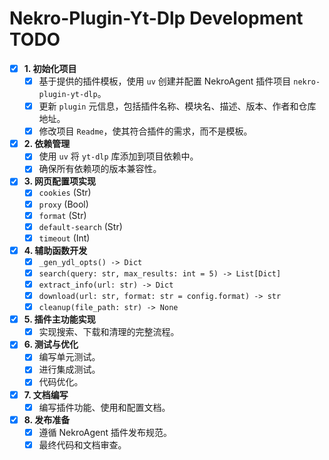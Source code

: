 # Nekro-Plugin-Yt-Dlp Development TODO

- [x] **1. 初始化项目**
    - [x] 基于提供的插件模板，使用 `uv` 创建并配置 NekroAgent 插件项目 `nekro-plugin-yt-dlp`。
    - [x] 更新 `plugin` 元信息，包括插件名称、模块名、描述、版本、作者和仓库地址。
    - [x] 修改项目 `Readme`，使其符合插件的需求，而不是模板。
- [x] **2. 依赖管理**
    - [x] 使用 `uv` 将 `yt-dlp` 库添加到项目依赖中。
    - [x] 确保所有依赖项的版本兼容性。
- [x] **3. 网页配置项实现**
    - [x] `cookies` (Str)
    - [x] `proxy` (Bool)
    - [x] `format` (Str)
    - [x] `default-search` (Str)
    - [x] `timeout` (Int)
- [x] **4. 辅助函数开发**
    - [x] `_gen_ydl_opts() -> Dict`
    - [x] `search(query: str, max_results: int = 5) -> List[Dict]`
    - [x] `extract_info(url: str) -> Dict`
    - [x] `download(url: str, format: str = config.format) -> str`
    - [x] `cleanup(file_path: str) -> None`
- [x] **5. 插件主功能实现**
    - [x] 实现搜索、下载和清理的完整流程。
- [x] **6. 测试与优化**
    - [x] 编写单元测试。
    - [x] 进行集成测试。
    - [x] 代码优化。
- [x] **7. 文档编写**
    - [x] 编写插件功能、使用和配置文档。
- [x] **8. 发布准备**
    - [x] 遵循 NekroAgent 插件发布规范。
    - [x] 最终代码和文档审查。